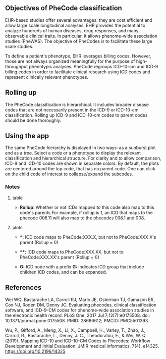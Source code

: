 ## Objectives of PheCode classification

EHR-based studies offer several advantages: they are cost efficient and allow large scale longitudinal analyses. EHR provides the potential to analyze hundreds of human diseases, drug responses, and many observable clinical traits. In particular, it allows phenome-wide association studies (PheWAS). The objective of PheCodes is to facilitate these large scale studies.


To define a patient's phenotype, EHR leverages billing codes. However, those are not always organized meaningfully for the purpose of high-throughput phenotypic analyses. PheCode regroups ICD-10-cm and ICD-9 billing codes in order to facilitate clinical research using ICD codes and represent clinically relevant phenotypes.



## Rolling up

The PheCode classification is hierarchical. It includes broader disease codes that are not necessarily present in the ICD-9 or ICD-10-cm classification. Rolling up ICD-9 and ICD-10-cm codes to parent codes should be done thoroughly.



## Using the app

The same PheCode hierarchy is displayed in two ways: as a sunburst plot and as a tree. Select a code or a phenotype to display the relevant classification and hierarchical structure. For clarity and to allow comparison, ICD-9 and ICD-10 codes are shown in separate colors. By default, the plots are centered around the top code, that has no parent code. One can click on the child code of interest to collapse/expand the subcodes.


### Notes

1. table

    - **Rollup**: Whether or not ICDs mapped to this code also map to this code's parents.For example, if rollup is 1, an ICD that maps to the phecode 008.11 will also map to the phecodes 008.1 and 008.

2. plots

    - **\*:** ICD code maps to PheCode:XXX.X, but not to PheCode:XXX.X's parent (Rollup = 0)
    
    - **\*\*:** ICD code maps to PheCode:XXX.XX, but not to PheCode:XXX.XX's parent (Rollup = 0)
    
    - **G:** ICD node with a prefix **G:** indicates ICD group that include children ICD codes, and can be expanded.




## References

Wei WQ, Bastarache LA, Carroll RJ, Marlo JE, Osterman TJ, Gamazon ER, Cox NJ, Roden DM, Denny JC. Evaluating phecodes, clinical classification software, and ICD-9-CM codes for phenome-wide association studies in the electronic health record. PLoS One. 2017 Jul 7;12(7):e0175508. doi: 10.1371/journal.pone.0175508. PMID: 28686612; PMCID: PMC5501393.


Wu, P., Gifford, A., Meng, X., Li, X., Campbell, H., Varley, T., Zhao, J., Carroll, R., Bastarache, L., Denny, J. C., Theodoratou, E., & Wei, W. Q. (2019). Mapping ICD-10 and ICD-10-CM Codes to Phecodes: Workflow Development and Initial Evaluation. JMIR medical informatics, 7(4), e14325. https://doi.org/10.2196/14325